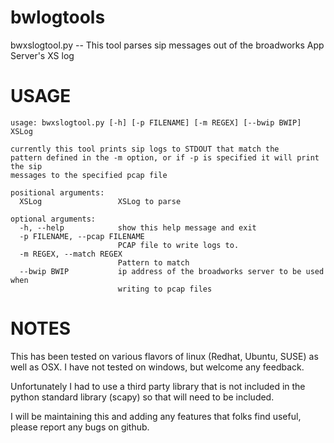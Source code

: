 bwlogtools
==========

bwxslogtool.py -- This tool parses sip messages out of the broadworks App Server's XS log

USAGE
=====

```
usage: bwxslogtool.py [-h] [-p FILENAME] [-m REGEX] [--bwip BWIP] XSLog

currently this tool prints sip logs to STDOUT that match the
pattern defined in the -m option, or if -p is specified it will print the sip
messages to the specified pcap file

positional arguments:
  XSLog                 XSLog to parse

optional arguments:
  -h, --help            show this help message and exit
  -p FILENAME, --pcap FILENAME
                        PCAP file to write logs to.
  -m REGEX, --match REGEX
                        Pattern to match
  --bwip BWIP           ip address of the broadworks server to be used when
                        writing to pcap files
```


NOTES
=====

This has been tested on various flavors of linux (Redhat, Ubuntu, SUSE) as well as OSX.  I have not tested on windows, but welcome any feedback.

Unfortunately I had to use a third party library that is not included in the python standard library (scapy) so that will need to be included.

I will be maintaining this and adding any features that folks find useful, please report any bugs on github. 
